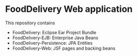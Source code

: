 # FoodDelivery Web application

This repository contains
* FoodDelivery: Eclipse Ear Project Bundle
* FoodDelivery-EJB: Enterprise Java Beans
* FoodDelivery-Persistence: JPA Entities
* FoodDelivery-Web: JSF pages and backing beans
